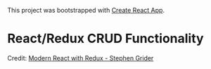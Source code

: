 This project was bootstrapped with [Create React App](https://github.com/facebook/create-react-app).

# React/Redux CRUD Functionality

Credit: [Modern React with Redux - Stephen Grider](https://www.udemy.com/course/react-redux/)